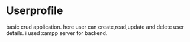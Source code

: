 # Userprofile


basic crud application.
here user can create,read,update and delete user details.
i used xampp server for backend.
